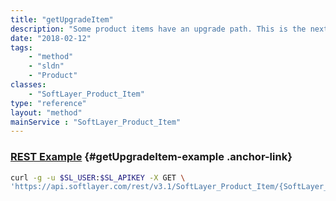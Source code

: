 ```yaml
---
title: "getUpgradeItem"
description: "Some product items have an upgrade path. This is the next product item in the upgrade path."
date: "2018-02-12"
tags:
    - "method"
    - "sldn"
    - "Product"
classes:
    - "SoftLayer_Product_Item"
type: "reference"
layout: "method"
mainService : "SoftLayer_Product_Item"
---
```


### [REST Example](#getUpgradeItem-example) <a href="/article/rest/"><i class="fas fa-question"></i></a> {#getUpgradeItem-example .anchor-link} 
```bash
curl -g -u $SL_USER:$SL_APIKEY -X GET \
'https://api.softlayer.com/rest/v3.1/SoftLayer_Product_Item/{SoftLayer_Product_ItemID}/getUpgradeItem'
```
